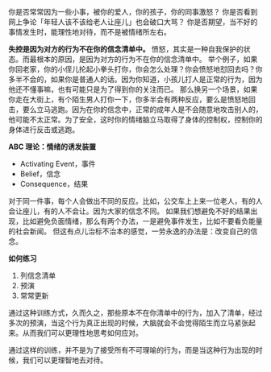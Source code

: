 你是否常常因为一些小事，被你的爱人，你的孩子，你的同事激怒？
你是否看到网上争论「年轻人该不该给老人让座儿」也会破口大骂？
你是否期望，当不好的事情发生时，能理性地对待，而不是被情绪所左右。

**失控是因为对方的行为不在你的信念清单中。**
愤怒，其实是一种自我保护的状态。而最根本的原因，是因为对方的行为不在你的信念清单中。
举个例子，如果你回老家，你的小侄儿抡起小拳头打你，你会怎么处理？你会愤怒地怼回去吗？你多半不会的，如果你是普通人的话。因为你知道，小孩儿打人是正常的行为，因为他还不懂事嘛，也有可能只是为了得到你的关注而已。
那么换另一个场景，如果你走在大街上，有个陌生男人打你一下，你多半会有两种反应，要么是愤怒地回击，要么立马逃跑。因为在你的信念中，正常的成年人是不会随意地攻击别人的，他可能不太正常。为了安全，这时你的情绪脑立马取得了身体的控制权，控制你的身体进行反击或逃跑。

**ABC 理论：情绪的诱发装置**
* Activating Event，事件
* Belief，信念
* Consequence，结果

对于同一件事，每个人会做出不同的反应。比如，公交车上上来一位老人，有的人会让座儿，有的人不会让。因为大家的信念不同。
如果我们想避免不好的结果出现，比如避免负面情绪，那么有两个办法，一是避免事件发生，比如不要看负能量的社会新闻。
但这有点儿治标不治本的感觉，一劳永逸的办法是：改变自己的信念。

**如何练习**
1. 列信念清单
2. 预演
3. 常常更新

通过这种训练方式，久而久之，那些原本不在你清单中的行为，加入了清单，经过多次的预演，当这个行为真正出现的时候，大脑就会不会觉得陌生而立马紧张起来。从而我们可以更理性地思考如何应对。

通过这样的训练，并不是为了接受所有不可理喻的行为，而是当这种行为出现的时候，我们可以更理智地去对待。